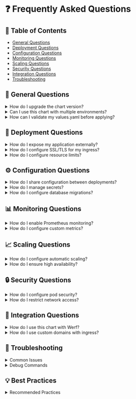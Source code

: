 # ❓ Frequently Asked Questions

## 📑 Table of Contents
- [General Questions](#general-questions)
- [Deployment Questions](#deployment-questions)
- [Configuration Questions](#configuration-questions)
- [Monitoring Questions](#monitoring-questions)
- [Scaling Questions](#scaling-questions)
- [Security Questions](#security-questions)
- [Integration Questions](#integration-questions)
- [Troubleshooting](#troubleshooting)

## 🌟 General Questions

<details>
<summary>How do I upgrade the chart version?</summary>

```bash
# Update repository
helm repo update

# Upgrade your release
helm upgrade my-release ks-universal/ks-universal -f values.yaml
```
</details>

<details>
<summary>Can I use this chart with multiple environments?</summary>

Yes, you can maintain separate value files for different environments:

```yaml
# values.prod.yaml
generic:
  ingressesGeneral:
    domain: prod.example.com

# values.staging.yaml
generic:
  ingressesGeneral:
    domain: staging.example.com
```

Then use them accordingly:
```bash
# For production
helm upgrade -f values.yaml -f values.prod.yaml

# For staging
helm upgrade -f values.yaml -f values.staging.yaml
```
</details>

<details>
<summary>How can I validate my values.yaml before applying?</summary>

```bash
# Using helm template
helm template my-release ks-universal/ks-universal -f values.yaml

# Using helm lint
helm lint .

# Using helm upgrade with dry-run
helm upgrade --install my-release ks-universal/ks-universal -f values.yaml --dry-run
```
</details>

## 🚀 Deployment Questions

<details>
<summary>How do I expose my application externally?</summary>

Use autoCreateIngress with appropriate host configuration:
```yaml
deployments:
  my-app:
    autoCreateIngress: true
    autoCreateCertificate: true  # If you need HTTPS
    ingress:
      hosts:
        - host: myapp.example.com
          paths:
            - path: /
              pathType: Prefix
```

Or use a subdomain with a global domain:
```yaml
generic:
  ingressesGeneral:
    domain: example.com

deployments:
  myapp:
    autoCreateIngress: true
    ingress:
      hosts:
        - subdomain: api  # Will be api.example.com
          paths:
            - path: /
              pathType: Prefix
```
</details>

<details>
<summary>How do I configure SSL/TLS for my ingress?</summary>

Enable autoCreateCertificate and configure certificate settings:
```yaml
deployments:
  my-app:
    autoCreateIngress: true
    autoCreateCertificate: true
    certificate:
      clusterIssuer: letsencrypt-prod
```
</details>

<details>
<summary>How do I configure resource limits?</summary>

```yaml
deployments:
  my-app:
    containers:
      main:
        resources:
          requests:
            cpu: 100m
            memory: 128Mi
          limits:
            cpu: 200m
            memory: 256Mi
```
</details>

## ⚙️ Configuration Questions

<details>
<summary>How do I share configuration between deployments?</summary>

Use deploymentsGeneral for shared settings:
```yaml
deploymentsGeneral:
  securityContext:
    runAsNonRoot: true
  probes:
    livenessProbe:
      httpGet:
        path: /health
        port: http
```
</details>

<details>
<summary>How do I manage secrets?</summary>

Use the configs section with type: secret:
```yaml
configs:
  app-secrets:
    type: secret
    data:
      API_KEY: your-api-key
      DB_PASSWORD: your-db-password
```

For storing secrets in git, we support two recommended approaches:

1. Using [werf secret management](https://werf.io/docs/latest/usage/deploy/values.html#working-with-secret-parameter-files):
```bash
# Encrypt sensitive data with werf
werf helm secret values edit .helm/secret-values.yaml
```

2. Using [SOPS](https://github.com/getsops/sops):
```bash
# Create a new encrypted secrets file
sops -e -i values.secrets.yaml

# Edit encrypted secrets
sops values.secrets.yaml
```

Example of using SOPS with helm:
```bash
# Deploy with decrypted secrets
helm upgrade my-release ks-universal/ks-universal \
  -f values.yaml \
  -f <(sops -d values.secrets.yaml)
```
</details>

<details>
<summary>How do I configure database migrations?</summary>

Enable migrations in your deployment:
```yaml
deployments:
  my-app:
    migrations:
      enabled: true
      args: ["migrate", "up"]
      backoffLimit: 3
```
</details>

## 📊 Monitoring Questions

<details>
<summary>How do I enable Prometheus monitoring?</summary>

```yaml
deployments:
  my-app:
    autoCreateServiceMonitor: true
    containers:
      main:
        ports:
          http-metrics:
            containerPort: 9090
```
</details>

<details>
<summary>How do I configure custom metrics?</summary>

```yaml
serviceMonitor:
  endpoints:
    - port: http-metrics
      interval: 15s
      path: /custom-metrics
```
</details>

## 📈 Scaling Questions

<details>
<summary>How do I configure automatic scaling?</summary>

Use HPA configuration:
```yaml
deployments:
  my-app:
    hpa:
      minReplicas: 2
      maxReplicas: 10
      metrics:
        - type: Resource
          resource:
            name: cpu
            target:
              type: Utilization
              averageUtilization: 80
```
</details>

<details>
<summary>How do I ensure high availability?</summary>

1. Enable PDB:
```yaml
deployments:
  my-app:
    autoCreatePdb: true
    pdbConfig:
      minAvailable: 1
```

2. Use anti-affinity:
```yaml
deployments:
  my-app:
    autoCreateSoftAntiAffinity: true
```
</details>

## 🔒 Security Questions

<details>
<summary>How do I configure pod security?</summary>

```yaml
deployments:
  my-app:
    securityContext:
      runAsNonRoot: true
      runAsUser: 1000
    containers:
      main:
        securityContext:
          allowPrivilegeEscalation: false
          capabilities:
            drop:
              - ALL
```
</details>

<details>
<summary>How do I restrict network access?</summary>

Use network policies:
```yaml
networkPolicies:
  app:
    spec:
      podSelector:
        matchLabels:
          app.kubernetes.io/name: my-app
      policyTypes:
        - Ingress
        - Egress
      ingress:
        - from:
            - podSelector:
                matchLabels:
                  app.kubernetes.io/name: frontend
```
</details>

## 🔄 Integration Questions

<details>
<summary>How do I use this chart with Werf?</summary>

Add dependency in Chart.yaml:
```yaml
dependencies:
  - name: ks-universal
    version: "v0.2.9"
    repository: https://wowsel.github.io/ks-universal-chart
    export-values:
      - parent: werf
        child: werf
```

Then in values.yaml:
```yaml
deployments:
  my-app:
    containers:
      main:
        image: "{{ $.Values.werf.repo }}"
        imageTag: "{{ $.Values.werf.tag.myImage }}"
```

See our [Werf Integration Guide](werf-integration.md) for more details.
</details>

<details>
<summary>How do I use custom domains with ingress?</summary>

You can use either global domain or specific hosts:
```yaml
generic:
  ingressesGeneral:
    domain: example.com

deployments:
  my-app:
    ingress:
      hosts:
        - subdomain: api    # Will be api.example.com
        - host: custom.domain.com  # Custom domain
```
</details>

## 🔧 Troubleshooting

<details>
<summary>Common Issues</summary>

### 1. Service not accessible
- Check service creation:
```yaml
deployments:
  my-app:
    autoCreateService: true
    containers:
      main:
        ports:
          http:
            containerPort: 8080
```
- Verify port configurations match
- Check endpoints exist

### 2. Certificates not being created
- Ensure cert-manager is installed
- Check clusterIssuer exists
- Verify ingress configuration

### 3. Resource issues
- Check resource requests and limits
- Use `kubectl describe pod` to check events
- Review container logs
</details>

<details>
<summary>Debug Commands</summary>

```bash
# Check pod status
kubectl get pods -l app.kubernetes.io/instance=my-release

# Check logs
kubectl logs -l app.kubernetes.io/instance=my-release

# Check events
kubectl get events --sort-by=.metadata.creationTimestamp

# Check service endpoints
kubectl get endpoints my-service

# Check ingress status
kubectl describe ingress my-ingress
```
</details>

## 💡 Best Practices

<details>
<summary>Recommended Practices</summary>

1. **Always use autoCreateService with autoCreateIngress**:
```yaml
deployments:
  my-app:
    autoCreateService: true    # Required for ingress
    autoCreateIngress: true
```

2. **Organize values files by environment**:
- Base configuration (values.yaml)
- Environment-specific (values.prod.yaml, values.staging.yaml)
- Secret configuration (values.secrets.yaml)

3. **Use resource limits and requests**
4. **Enable monitoring for important services**
5. **Configure proper health checks**
6. **Use proper security contexts**
</details>